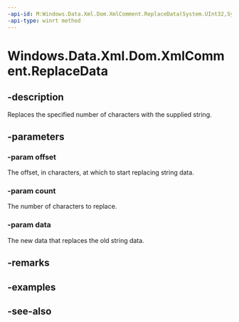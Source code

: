 ```yaml
---
-api-id: M:Windows.Data.Xml.Dom.XmlComment.ReplaceData(System.UInt32,System.UInt32,System.String)
-api-type: winrt method
---
```


<!-- Method syntax
public void ReplaceData(System.UInt32 offset, System.UInt32 count, System.String data)
-->

# Windows.Data.Xml.Dom.XmlComment.ReplaceData

## -description
Replaces the specified number of characters with the supplied string.

## -parameters
### -param offset
The offset, in characters, at which to start replacing string data.

### -param count
The number of characters to replace.

### -param data
The new data that replaces the old string data.

## -remarks

## -examples

## -see-also

